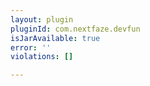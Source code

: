 ```yaml
---
layout: plugin
pluginId: com.nextfaze.devfun
isJarAvailable: true
error: ''
violations: []

---
```

